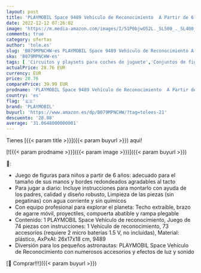 ```yaml
---
layout: post
title: 'PLAYMOBIL Space 9489 Vehículo de Reconocimiento  A Partir de 6 años'
date: 2022-12-12 07:26:02
image: 'https://m.media-amazon.com/images/I/51P0bjwO52L._SL500_._SL400_.jpg'
comments: true
category: ofertas
author: 'tole.es'
slug: 'B079MPNCHW-es PLAYMOBIL Space 9489 Vehículo de Reconocimiento A Partir...'
sku: 'B079MPNCHW-es'
tags: [ 'Circuitos y playsets para coches de juguete','Conjuntos de figuras de juguete','Conjuntos de vehículos de motor para niños','Juguetes','Juguetes y juegos','Muñecos y figuras','Vehículos de juguete para niños','playmobil','🇪🇸', ]
actualPrice: 28.76 EUR
currency: EUR
price: 28.76
comparePrice: 39.99 EUR
prodname: 'PLAYMOBIL Space 9489 Vehículo de Reconocimiento  A Partir de 6 años'
country: 'es'
flag: '🇪🇸'
brand: 'PLAYMOBIL'
buyurl: 'https://www.amazon.es/dp/B079MPNCHW/?tag=tolees-21'
descuento: '28.08'
average: '31.0648000000001'
---
```


Tienes [{{< param title >}}]({{< param buyurl >}}) aqui!

[![{{< param prodname >}}]({{< param image >}})]({{< param buyurl >}})

🔎:

- Juego de figuras para niños a partir de 6 años: adecuado para el tamaño de sus manos y bordes redondeados agradables al tacto
- Para jugar a diario: Incluye instrucciones para montarlo con ayuda de los padres, calidad y diseño robusto, Limpieza de las piezas (sin pegatinas) con agua corriente y sin químicos
- Con equipo profesional para explorar el planeta: Techo extraíble, brazo de agarre móvil, proyectiles, compuerta abatible y rampa plegable
- Contenido: 1 PLAYMOBIL Space Vehículo de reconocimiento, Juego de 74 piezas con instrucciones: 1 Vehículo de reconocimiento, 73 accesorios (requiere 2 micro baterías 1.5 V, no incluidas), Material: plástico, AxPxAl: 26x17x18 cm, 9489
- Diversión para los pequeños astronautas: PLAYMOBIL Space Vehículo de Reconocimiento con numerosos accesorios y efectos de luz y sonido

[🛒 Comprar!!!]({{< param buyurl >}})
